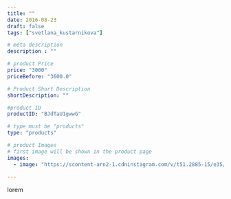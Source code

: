 ```yaml
---
title: ""
date: 2016-08-23
draft: false
tags: ["svetlana_kustarnikova"]

# meta description
description : ""

# product Price
price: "3000"
priceBefore: "3600.0"

# Product Short Description
shortDescription: ""

#product ID
productID: "BJdTaU1gwwG"

# type must be "products"
type: "products"

# product Images
# first image will be shown in the product page
images:
  - image: "https://scontent-arn2-1.cdninstagram.com/v/t51.2885-15/e35/14072782_633446460158658_532206659_n.jpg?se=7&tp=1&_nc_ht=scontent-arn2-1.cdninstagram.com&_nc_cat=106&_nc_ohc=f0oinzPVRuIAX8kf6DQ&ccb=7-4&oh=fc13a40f16933fd995a4dc755b9bf345&oe=6081F359&ig_cache_key=MTMyMzI5OTIzNzQ3OTUxNzE5MA%3D%3D.2-ccb7-4"

---
```

lorem
